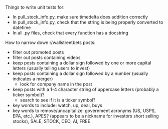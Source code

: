 Things to write unit tests for:

- In pull_stock_info.py, make sure timedelta does addition correctly
- In pull_stock_info.py, check that the string is being properly converted to datetime
- In all .py files, check that every function has a docstring


How to narrow down r/wallstreetbets posts:
- filter out promoted posts
- filter out posts containing videos
- keep posts containing a dollar sign followed by one or more capital letters (usually telling users to invest)
- keep posts containing a dollar sign followed by a number (usually indicates a merger)
    - look for company name in the post
- keep posts with a 1-4 character string of uppercase letters (probably a ticker symbol)?
    - search to see if it is a ticker symbol?
- key words to include: watch, up, deal, buys
- key words to remove/uncapitalize: government acronyms (US, USPS, EPA, etc.), APES? (appears to be a nickname for investors short selling stocks), SALE, STOCK, CEO, AI, FREE